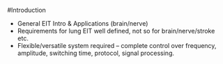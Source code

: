 #Introduction

* General EIT Intro & Applications (brain/nerve)
* Requirements for lung EIT well defined, not so for brain/nerve/stroke etc.
* Flexible/versatile system required – complete control over frequency, amplitude, switching time, protocol, signal processing.

